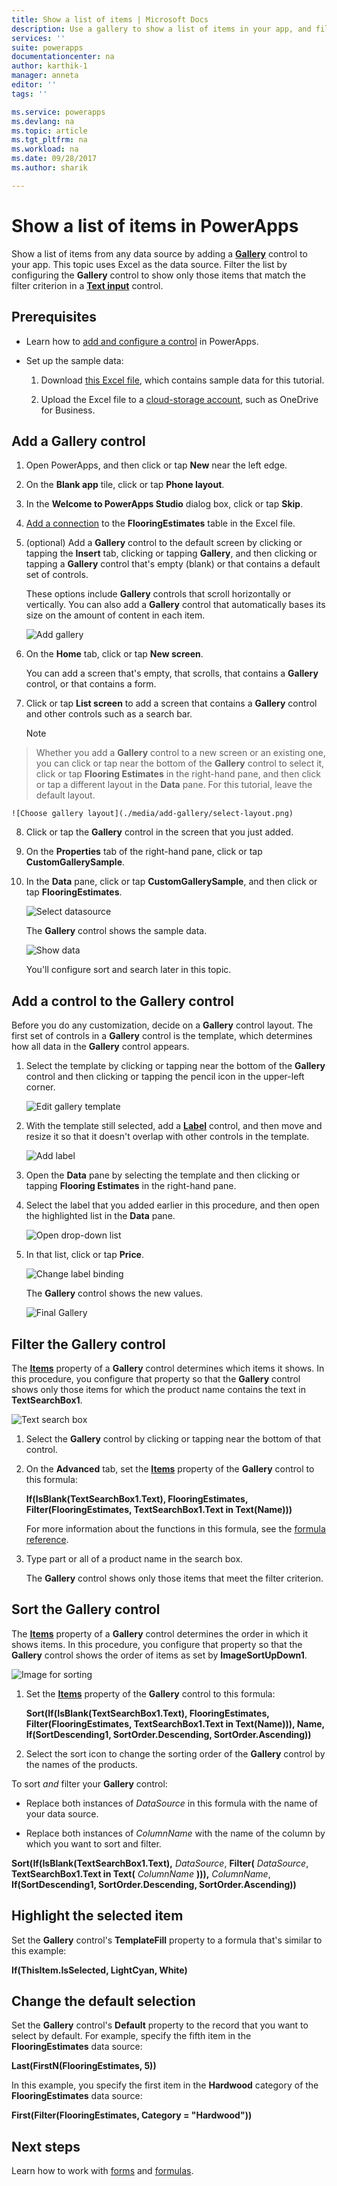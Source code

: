 ```yaml
---
title: Show a list of items | Microsoft Docs
description: Use a gallery to show a list of items in your app, and filter the list by specifying a criterion.
services: ''
suite: powerapps
documentationcenter: na
author: karthik-1
manager: anneta
editor: ''
tags: ''

ms.service: powerapps
ms.devlang: na
ms.topic: article
ms.tgt_pltfrm: na
ms.workload: na
ms.date: 09/28/2017
ms.author: sharik

---
```

# Show a list of items in PowerApps
Show a list of items from any data source by adding a **[Gallery](../controls/control-gallery.md)** control to your app. This topic uses Excel as the data source. Filter the list by configuring the **Gallery** control to show only those items that match the filter criterion in a **[Text input](../controls/control-text-input.md)** control.

## Prerequisites
* Learn how to [add and configure a control](add-configure-controls.md) in PowerApps.

* Set up the sample data:
    1. Download [this Excel file](https://az787822.vo.msecnd.net/documentation/get-started-from-data/FlooringEstimates.xlsx), which contains sample data for this tutorial.

    2. Upload the Excel file to a [cloud-storage account](../connections/cloud-storage-blob-connections.md), such as OneDrive for Business.

## Add a Gallery control
1. Open PowerApps, and then click or tap **New** near the left edge.

2. On the **Blank app** tile, click or tap **Phone layout**.

3. In the **Welcome to PowerApps Studio** dialog box, click or tap **Skip**.

4. [Add a connection](add-data-connection.md) to the **FlooringEstimates** table in the Excel file.

5. (optional) Add a **Gallery** control to the default screen by clicking or tapping the **Insert** tab, clicking or tapping **Gallery**, and then clicking or tapping a **Gallery** control that's empty (blank) or that contains a default set of controls.

    These options include **Gallery** controls that scroll horizontally or vertically. You can also add a **Gallery** control that automatically bases its size on the amount of content in each item.

    ![Add gallery](./media/add-gallery/gallery-dropdown.png)

6. On the **Home** tab, click or tap **New screen**.

    You can add a screen that's empty, that scrolls, that contains a **Gallery** control, or that contains a form.

7. Click or tap **List screen** to add a screen that contains a **Gallery** control and other controls such as a search bar.

    > [!NOTE]
> Whether you add a **Gallery** control to a new screen or an existing one, you can click or tap near the bottom of the **Gallery** control to select it, click or tap **Flooring Estimates** in the right-hand pane, and then click or tap a different layout in the **Data** pane. For this tutorial, leave the default layout.

    ![Choose gallery layout](./media/add-gallery/select-layout.png)

8. Click or tap the **Gallery** control in the screen that you just added.

9. On the **Properties** tab of the right-hand pane, click or tap **CustomGallerySample**.

10. In the **Data** pane, click or tap **CustomGallerySample**, and then click or tap **FlooringEstimates**.

    ![Select datasource](./media/add-gallery/choose-data.png)

    The **Gallery** control shows the sample data.

    ![Show data](./media/add-gallery/show-data-default.png)

    You'll configure sort and search later in this topic.

## Add a control to the Gallery control
Before you do any customization, decide on a **Gallery** control layout. The first set of controls in a **Gallery** control is the template, which determines how all data in the **Gallery** control appears.

1. Select the template by clicking or tapping near the bottom of the **Gallery** control and then clicking or tapping the pencil icon in the upper-left corner.

    ![Edit gallery template](./media/add-gallery/edit-item.png)

2. With the template still selected, add a **[Label](../controls/control-text-box.md)** control, and then move and resize it so that it doesn't overlap with other controls in the template.

    ![Add label](./media/add-gallery/add-text-box.png)
3. Open the **Data** pane by selecting the template and then clicking or tapping **Flooring Estimates** in the right-hand pane.

4. Select the label that you added earlier in this procedure, and then open the highlighted list in the **Data** pane.

    ![Open drop-down list](./media/add-gallery/open-dropdown.png)

5. In that list, click or tap **Price**.

    ![Change label binding](./media/add-gallery/change-binding.png)

    The **Gallery** control shows the new values.

    ![Final Gallery](./media/add-gallery/final-gallery.png)

## Filter the Gallery control
The **[Items](../controls/properties-core.md)** property of a **Gallery** control determines which items it shows. In this procedure, you configure that property so that the **Gallery** control shows only those items for which the product name contains the text in **TextSearchBox1**.

![Text search box](./media/add-gallery/text-search-box.png)

1. Select the **Gallery** control by clicking or tapping near the bottom of that control.

2. On the **Advanced** tab, set the **[Items](../controls/properties-core.md)** property of the **Gallery** control to this formula:

    **If(IsBlank(TextSearchBox1.Text), FlooringEstimates, Filter(FlooringEstimates, TextSearchBox1.Text in Text(Name)))**

    For more information about the functions in this formula, see the [formula reference](../formula-reference.md).

3. Type part or all of a product name in the search box.

    The **Gallery** control shows only those items that meet the filter criterion.

## Sort the Gallery control
The **[Items](../controls/properties-core.md)** property of a **Gallery** control determines the order in which it shows items. In this procedure, you configure that property so that the **Gallery** control shows the order of items as set by **ImageSortUpDown1**.

![Image for sorting](./media/add-gallery/image-sorting.png)

1. Set the **[Items](../controls/properties-core.md)** property of the **Gallery** control to this formula:

    **Sort(If(IsBlank(TextSearchBox1.Text), FlooringEstimates, Filter(FlooringEstimates, TextSearchBox1.Text in Text(Name))), Name, If(SortDescending1, SortOrder.Descending, SortOrder.Ascending))**

2. Select the sort icon to change the sorting order of the **Gallery** control by the names of the products.

To sort *and* filter your **Gallery** control:

* Replace both instances of *DataSource* in this formula with the name of your data source.

* Replace both instances of *ColumnName* with the name of the column by which you want to sort and filter.

**Sort(If(IsBlank(TextSearchBox1.Text),** *DataSource*, **Filter(** *DataSource*, **TextSearchBox1.Text in Text(** *ColumnName* **))),** *ColumnName*, **If(SortDescending1, SortOrder.Descending, SortOrder.Ascending))**

## Highlight the selected item
Set the **Gallery** control's **TemplateFill** property to a formula that's similar to this example:

**If(ThisItem.IsSelected, LightCyan, White)**

## Change the default selection
Set the **Gallery** control's **Default** property to the record that you want to select by default. For example, specify the fifth item in the **FlooringEstimates** data source:

**Last(FirstN(FlooringEstimates, 5))**

In this example, you specify the first item in the **Hardwood** category of the **FlooringEstimates** data source:

**First(Filter(FlooringEstimates, Category = "Hardwood"))**

## Next steps
Learn how to work with [forms](../working-with-forms.md) and [formulas](../working-with-formulas.md).
